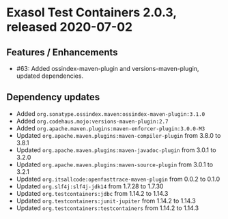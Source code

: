 # Exasol Test Containers 2.0.3, released 2020-07-02

## Features / Enhancements
 
* #63: Added ossindex-maven-plugin and versions-maven-plugin, updated dependencies.

## Dependency updates
 
* Added `org.sonatype.ossindex.maven:ossindex-maven-plugin:3.1.0`
* Added `org.codehaus.mojo:versions-maven-plugin:2.7`
* Added `org.apache.maven.plugins:maven-enforcer-plugin:3.0.0-M3`
* Updated `org.apache.maven.plugins:maven-compiler-plugin` from 3.8.0 to 3.8.1
* Updated `org.apache.maven.plugins:maven-javadoc-plugin` from 3.0.1 to 3.2.0
* Updated `org.apache.maven.plugins:maven-source-plugin` from 3.0.1 to 3.2.1
* Updated `org.itsallcode:openfasttrace-maven-plugin` from 0.0.2 to 0.1.0
* Updated `org.slf4j:slf4j-jdk14` from 1.7.28 to 1.7.30
* Updated `org.testcontainers:jdbc` from 1.14.2 to 1.14.3
* Updated `org.testcontainers:junit-jupiter` from 1.14.2 to 1.14.3
* Updated `org.testcontainers:testcontainers` from 1.14.2 to 1.14.3